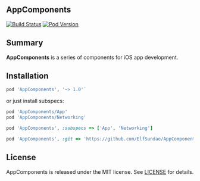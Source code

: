 AppComponents
---

[![Build Status](https://travis-ci.org/ElfSundae/AppComponents.svg)](https://travis-ci.org/ElfSundae/AppComponents)
[![Pod Version](http://img.shields.io/cocoapods/v/AppComponents.svg)](http://cocoadocs.org/docsets/AppComponents)

## Summary

**AppComponents** is a series of components for iOS app development.

## Installation

```ruby
pod 'AppComponents', '~> 1.0'`
```

or just install subspecs:

```ruby
pod 'AppComponents/App'
pod 'AppComponents/Networking'
```

```ruby
pod 'AppComponents', :subspecs => ['App', 'Networking']
```

```ruby
pod 'AppComponents', :git => 'https://github.com/ElfSundae/AppComponents.git', :branch => 'develop'
```

## License

AppComponents is released under the MIT license. See [LICENSE](LICENSE) for details.
